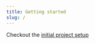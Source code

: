 ```yaml
---
title: Getting started
slug: /
---
```


Checkout the [initial project setup](/docs/guides/initial-project-setup)
